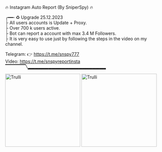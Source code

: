 🔥 Instagram Auto Report (By SniperSpy) 🔥 
       <br>
       
╭━━╴♻️ Upgrade 25.12.2023
<br>
├  All users accounts is Update + Proxy.
<br>
├  Over 700 k users active. 
<br>
├  Bot can report a account with max 3.4 M Followers.
<br>
├  It is very easy to use just by following the steps in the video on my channel.
<br>

 
 Telegram: 👉  https://t.me/snspy777
 <br>
 Video: https://t.me/snspyreportinsta
 <br>
▔▔▔▔▔▔╲▂▂▂▂▂▂▂▂▂▂▂▂▂▂▂▂▂▂▂▂▂▂▂


<img src="https://i.postimg.cc/Z0kWGWKm/sp2.jpg" alt="Trulli" width="239" height="232">
<img src="https://i.postimg.cc/ZRCFZyZv/sp1.jpg" alt="Trulli" width="240" height="232">
